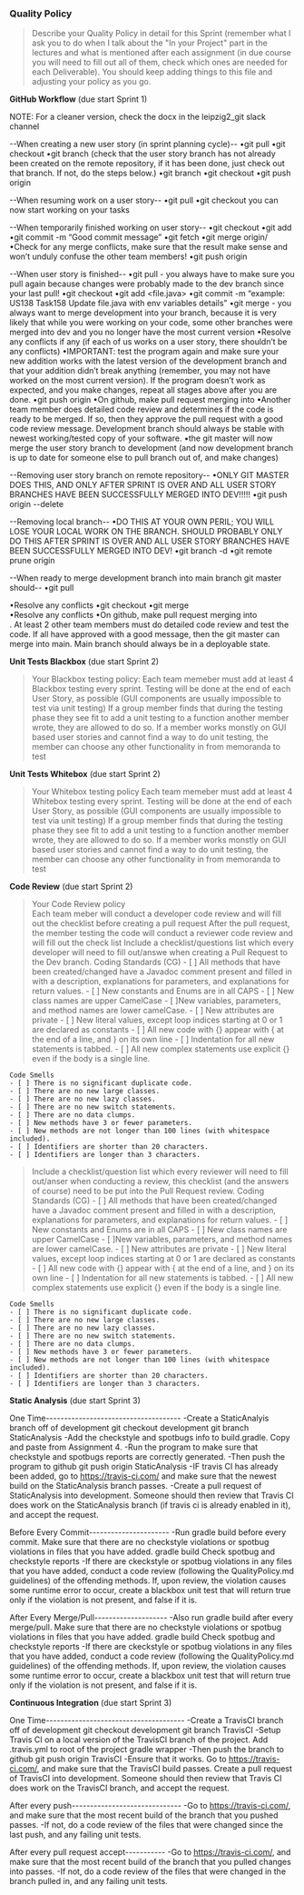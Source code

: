 ### Quality Policy
> Describe your Quality Policy in detail for this Sprint (remember what I ask you to do when I talk about the "In your Project" part in the lectures and what is mentioned after each assignment (in due course you will need to fill out all of them, check which ones are needed for each Deliverable). You should keep adding things to this file and adjusting your policy as you go.

**GitHub Workflow** (due start Sprint 1)

NOTE: For a cleaner version, check the docx in the leipzig2_git slack channel

--When creating a new user story (in sprint planning cycle)--
•git pull <development branch>
•git checkout <development branch>
•git branch (check that the user story branch has not already been created on the remote repository, if it has been done, just check out that branch. If not, do the steps below.)
•git branch <user story branch>
•git checkout <user story branch>
•git push origin <user story branch>


--When resuming work on a user story--
•git pull <user story branch>
•git checkout <user story branch>
	you can now start working on your tasks


--When temporarily finished working on user story--
•git checkout <user story branch>
•git add <all files that you have changed>
•git commit -m “Good commit message”
•git fetch <user story branch>
•git merge origin/<user story branch>
•Check for any merge conflicts, make sure that the result make sense and won’t unduly confuse the other team members!
•git push origin <user story branch>


--When user story is finished--
•git pull <development branch> - you always have to make sure you pull again because changes were probably made to the dev branch since your last pull!
•git checkout <user story branch> 
•git add <file.java>
•git commit -m “example: US138 Task158 Update file.java with env variables details”
•git merge <development> - you always want to merge development into your branch, because it is very likely that while you were working on your code, some other branches were merged into dev and you no longer have the most current version
•Resolve any conflicts if any (if each of us works on a user story, there shouldn’t be any conflicts)
•IMPORTANT: test the program again and make sure your new addition works with the latest version of the development branch and that your addition didn’t break anything (remember, you may not have worked on the most current version). If the program doesn’t work as expected, and you make changes, repeat all stages above after you are done.
•git push origin <development>
•On github, make pull request merging <user story branch> into <development branch>
•Another team member does detailed code review and determines if the code is ready to be merged. If so, then they approve the pull request with a good code review message. Development branch should always be stable with newest working/tested copy of your software. 
•the git master will now merge the user story branch to development (and now development branch is up to date for someone else to pull branch out of, and make changes) 


--Removing user story branch on remote repository--
•ONLY GIT MASTER DOES THIS, AND ONLY AFTER SPRINT IS OVER AND ALL USER STORY BRANCHES HAVE BEEN SUCCESSFULLY MERGED INTO DEV!!!!!
•git push origin --delete <user story branch>


--Removing local branch--
•DO THIS AT YOUR OWN PERIL; YOU WILL LOSE YOUR LOCAL WORK ON THE BRANCH. SHOULD PROBABLY ONLY DO THIS AFTER SPRINT IS OVER AND ALL USER STORY BRANCHES HAVE BEEN SUCCESSFULLY MERGED INTO DEV!
•git branch -d <user story branch>
•git remote prune origin


--When ready to merge development branch into main branch git master should--
•git pull <main branch>
•Resolve any conflicts
•git checkout <development branch>
•git merge <main branch> 
•Resolve any conflicts
•On github, make pull request merging <development branch> into <main branch>. At least 2 other team members must do detailed code review and test the code. If all have approved with a good message, then the git master can merge into main. Main branch should always be in a deployable state. 



**Unit Tests Blackbox** (due start Sprint 2)
  > Your Blackbox testing policy:
	Each team memeber must add at least 4 Blackbox testing every sprint.
	Testing will be done at the end of each User Story, as possible (GUI components are usually impossible to test via unit testing)
	If a group member finds that during the testing phase they see fit to add a unit testing to a function another member wrote, they are allowed to do so.
	If a member works monstly on GUI based user stories and cannot find a way to do unit testing, the member can choose any other functionality in from memoranda to test
  	  

 **Unit Tests Whitebox** (due start Sprint 2)
  > Your Whitebox testing policy 
	Each team memeber must add at least 4 Whitebox testing every sprint.
	Testing will be done at the end of each User Story, as possible (GUI components are usually impossible to test via unit testing)
	If a group member finds that during the testing phase they see fit to add a unit testing to a function another member wrote, they are allowed to do so.
	If a member works monstly on GUI based user stories and cannot find a way to do unit testing, the member can choose any other functionality in from memoranda to test
  	

**Code Review** (due start Sprint 2)
  > Your Code Review policy   
	Each team meber will conduct a developer code review and will fill out the checklist before creating a pull request
	After the pull request, the member testing the code will conduct a reviewer code review and will fill out the check list
  > Include a checklist/questions list which every developer will need to fill out/answe when creating a Pull Request to the Dev branch. 
	Coding Standards (CG)
	- [ ] All methods that have been created/changed have a Javadoc comment present and filled in with a description, explanations for parameters, and explanations for return values. 
	- [ ] New constants and Enums are in all CAPS
	- [ ] New class names are upper CamelCase
	- [ ]New variables, parameters, and method names are lower camelCase. 
	- [ ] New attributes are private
	- [ ] New literal values, except loop indices starting at 0 or 1 are declared as constants
	- [ ] All new code with {} appear with { at the end of a line, and } on its own line
	- [ ] Indentation for all new statements is tabbed. 
	- [ ] All new complex statements use explicit {} even if the body is a single line. 

	Code Smells
	- [ ] There is no significant duplicate code. 
	- [ ] There are no new large classes.
	- [ ] There are no new lazy classes. 
	- [ ] There are no new switch statements. 
	- [ ] There are no data clumps.
	- [ ] New methods have 3 or fewer parameters. 
	- [ ] New methods are not longer than 100 lines (with whitespace included).
	- [ ] Identifiers are shorter than 20 characters. 
	- [ ] Identifiers are longer than 3 characters. 
	
  > Include a checklist/question list which every reviewer will need to fill out/anser when conducting a review, this checklist (and the answers of course) need to be put into the Pull Request review.
	Coding Standards (CG)
	- [ ] All methods that have been created/changed have a Javadoc comment present and filled in with a description, explanations for parameters, and explanations for return values. 
	- [ ] New constants and Enums are in all CAPS
	- [ ] New class names are upper CamelCase
	- [ ]New variables, parameters, and method names are lower camelCase. 
	- [ ] New attributes are private
	- [ ] New literal values, except loop indices starting at 0 or 1 are declared as constants
	- [ ] All new code with {} appear with { at the end of a line, and } on its own line
	- [ ] Indentation for all new statements is tabbed. 
	- [ ] All new complex statements use explicit {} even if the body is a single line. 

	Code Smells
	- [ ] There is no significant duplicate code. 
	- [ ] There are no new large classes.
	- [ ] There are no new lazy classes. 
	- [ ] There are no new switch statements. 
	- [ ] There are no data clumps.
	- [ ] New methods have 3 or fewer parameters. 
	- [ ] New methods are not longer than 100 lines (with whitespace included).
	- [ ] Identifiers are shorter than 20 characters. 
	- [ ] Identifiers are longer than 3 characters.

**Static Analysis**  (due start Sprint 3)

One Time-------------------------------------
  -Create a StaticAnalyis branch off of development
    git checkout development
    git branch StaticAnalysis
  -Add the checkstyle and spotbugs info to build.gradle. Copy and paste from Assignment 4. 
  -Run the program to make sure that checkstyle and spotbugs reports are correctly generated. 
  -Then push the program to github
    git push origin StaticAnalysis
  -IF travis CI has already been added, go to https://travis-ci.com/ and make sure that the newest build on the StaticAnalysis branch passes. 
  -Create a pull request of StaticAnalysis into development. Someone should then review that Travis CI does work on the StaticAnalysis branch (if travis ci is already enabled in it), and accept the request. 

Before Every Commit----------------------
  -Run gradle build before every commit. Make sure that there are no checkstyle violations or spotbug violations in files that you have added.
     gradle build
     Check spotbug and checkstyle reports
  -If there are ckeckstyle or spotbug violations in any files that you have added, conduct a code review (following the QualityPolicy.md guidelines) of the offending methods. If, upon review, the violation causes some runtime error to occur, create a blackbox unit test that will return true only if the violation is not present, and false if it is. 

After Every Merge/Pull--------------------
  -Also run gradle build after every merge/pull. Make sure that there are no checkstyle violations or spotbug violations in files that you have added. 
     gradle build
     Check spotbug and checkstyle reports
  -If there are ckeckstyle or spotbug violations in any files that you have added, conduct a code review (following the QualityPolicy.md guidelines) of the offending methods. If, upon review, the violation causes some runtime error to occur, create a blackbox unit test that will return true only if the violation is not present, and false if it is. 


**Continuous Integration**  (due start Sprint 3)

One Time--------------------------------------
  -Create a TravisCI branch off of development
     git checkout development
     git branch TravisCI
  -Setup Travis CI on a local version of the TravisCI branch of the project. 
     Add .travis.yml to root of the project
     gradle wrapper
  -Then push the branch to github 
     git push origin TravisCI
  -Ensure that it works. Go to https://travis-ci.com/, and make sure that the TravisCI build passes. 
     Create a pull request of TravisCI into development. Someone should then review that Travis CI does work on the TravisCI branch, and accept the request. 

After every push------------------------------
  -Go to https://travis-ci.com/, and make sure that the most recent build of the branch that you pushed passes. 
  -If not, do a code review of the files that were changed since the last push, and any failing unit tests. 

After every pull request accept-----------
  -Go to https://travis-ci.com/, and make sure that the most recent build of the branch that you pulled changes into passes.
  -If not, do a code review of the files that were changed in the branch pulled in, and any failing unit tests. 
